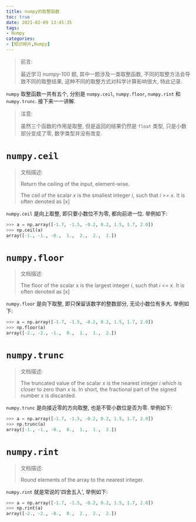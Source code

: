 ```yaml
---
title: numpy的取整函数
toc: true
date: 2021-02-09 13:45:35
tags:
- Numpy
categories:
- [知识碎片,Numpy]
---
```


> 前言: 
>
> 最近学习 numpy-100 题, 其中一题涉及一类取整函数, 不同的取整方法会导致不同的取整结果, 这种不同的取整方式对科学计算影响很大, 特此记录.  

<!--more-->

`numpy` 取整函数一共有五个, 分别是 `numpy.ceil`, `numpy.floor`, `numpy.rint` 和 `numpy.trunc`. 接下来一一讲解. 

> 注意: 
>
> 虽然三个函数的作用是取整, 但是返回的结果仍然是 `float` 类型, 只是小数部分变成了零, 数字类型并没有改变. 

# `numpy.ceil`

> 文档描述: 
>
> Return the ceiling of the input, element-wise.
>
> The ceil of the scalar *x* is the smallest integer *i*, such that *i >= x*. It is often denoted as [x]

`numpy.ceil` 是向上取整, 即只要小数位不为零, 都向前进一位. 举例如下: 

```python
>>> a = np.array([-1.7, -1.5, -0.2, 0.2, 1.5, 1.7, 2.0])
>>> np.ceil(a)
array([-1., -1., -0.,  1.,  2.,  2.,  2.])
```

# `numpy.floor`

> 文档描述: 
>
> The floor of the scalar *x* is the largest integer *i*, such that *i <= x*. It is often denoted as [x]

`numpy.floor` 是向下取整, 即只保留该数字的整数部分, 无论小数位有多大. 举例如下: 

```python
>>> a = np.array([-1.7, -1.5, -0.2, 0.2, 1.5, 1.7, 2.0])
>>> np.floor(a)
array([-2., -2., -1.,  0.,  1.,  1.,  2.])
```

# `numpy.trunc`

> 文档描述: 
>
> The truncated value of the scalar *x* is the nearest integer *i* which is closer to zero than *x* is. In short, the fractional part of the signed number *x* is discarded.

`numpy.trunc` 是向接近零的方向取整, 也是不管小数位是否为零. 举例如下: 

```python
>>> a = np.array([-1.7, -1.5, -0.2, 0.2, 1.5, 1.7, 2.0])
>>> np.trunc(a)
array([-1., -1., -0.,  0.,  1.,  1.,  2.])
```

# `numpy.rint`

> 文档描述: 
>
> Round elements of the array to the nearest integer.

`numpy.rint` 就是常说的'四舍五入', 举例如下: 

```python
>>> a = np.array([-1.7, -1.5, -0.2, 0.2, 1.5, 1.7, 2.0])
>>> np.rint(a)
array([-2., -2., -0.,  0.,  2.,  2.,  2.])
```

